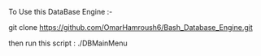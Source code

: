 To Use this DataBase Engine :-




git clone https://github.com/OmarHamroush6/Bash_Database_Engine.git



then run this script :   ./DBMainMenu
